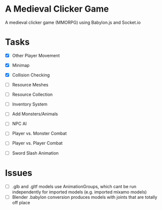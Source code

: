 # A Medieval Clicker Game

A medieval clicker game (MMORPG) using Babylon.js and Socket.io


# Tasks

- [x] Other Player Movement
- [x] Minimap
- [x] Collision Checking
- [ ] Resource Meshes
- [ ] Resource Collection
- [ ] Inventory System
- [ ] Add Monsters/Animals
- [ ] NPC AI
- [ ] Player vs. Monster Combat
- [ ] Player vs. Player Combat
- [ ] Sword Slash Animation


# Issues
- [ ] .glb and .gltf models use AnimationGroups, which cant be run independently for imported models (e.g. imported mixamo models)
- [ ] Blender .babylon conversion produces models with joints that are totally off place

